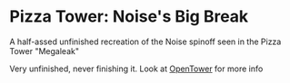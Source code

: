 # Pizza Tower: Noise's Big Break
A half-assed unfinished recreation of the Noise spinoff seen in the Pizza Tower "Megaleak"

Very unfinished, never finishing it. Look at [OpenTower](https://github.com/femloy/OpenTower) for more info
